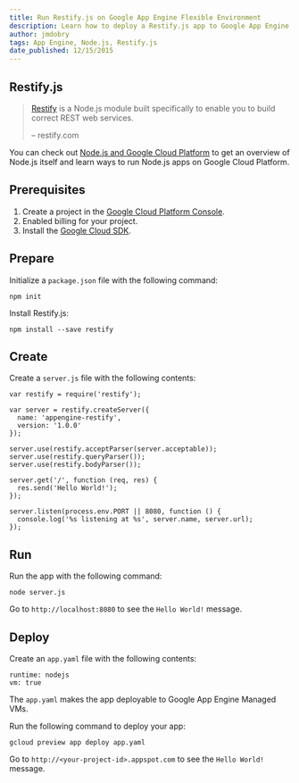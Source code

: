 ```yaml
---
title: Run Restify.js on Google App Engine Flexible Environment
description: Learn how to deploy a Restify.js app to Google App Engine flexible environment.
author: jmdobry
tags: App Engine, Node.js, Restify.js
date_published: 12/15/2015
---
```

## Restify.js

> [Restify](http://restify.com/) is a Node.js module built specifically to
> enable you to build correct REST web services.
>
> – restify.com

You can check out [Node.js and Google Cloud Platform][nodejs-gcp] to get an
overview of Node.js itself and learn ways to run Node.js apps on Google Cloud
Platform.

## Prerequisites

1. Create a project in the [Google Cloud Platform Console](https://console.cloud.google.com/).
1. Enabled billing for your project.
1. Install the [Google Cloud SDK](https://cloud.google.com/sdk/).

## Prepare

Initialize a `package.json` file with the following command:

    npm init

Install Restify.js:

    npm install --save restify

## Create

Create a `server.js` file with the following contents:

    var restify = require('restify');

    var server = restify.createServer({
      name: 'appengine-restify',
      version: '1.0.0'
    });

    server.use(restify.acceptParser(server.acceptable));
    server.use(restify.queryParser());
    server.use(restify.bodyParser());

    server.get('/', function (req, res) {
      res.send('Hello World!');
    });

    server.listen(process.env.PORT || 8080, function () {
      console.log('%s listening at %s', server.name, server.url);
    });

## Run

Run the app with the following command:

    node server.js

Go to `http://localhost:8080` to see the `Hello World!` message.

## Deploy

Create an `app.yaml` file with the following contents:

    runtime: nodejs
    vm: true

The `app.yaml` makes the app deployable to Google App Engine Managed VMs.

Run the following command to deploy your app:

    gcloud preview app deploy app.yaml

Go to `http://<your-project-id>.appspot.com` to see the `Hello World!` message.

[nodejs-gcp]: running-nodejs-on-google-cloud

